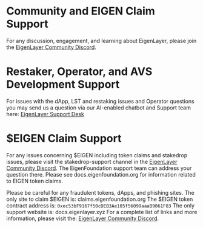 # Community and EIGEN Claim Support

For any discussion, engagement, and learning about EigenLayer, please join the [EigenLayer Community Discord](https://discord.gg/eigenlayer).

# Restaker, Operator, and AVS Development Support

For issues with the dApp, LST and restaking issues and Operator questions you may send us a question via our AI-enabled chatbot and Support team here:  <a href="javascript:void(0)"  id="intercom_trigger_eldocs" >EigenLayer Support Desk</a>

# $EIGEN Claim Support

For any issues concerning $EIGEN including token claims and stakedrop issues, please visit the stakedrop-support channel in the [EigenLayer Community Discord](https://discord.gg/eigenlayer). The EigenFoundation support team can address your question there.
Please see docs.eigenfoundation.org for information related to EIGEN token claims.

Please be careful for any fraudulent tokens, dApps, and phishing sites.
The only site to claim $EIGEN is: claims.eigenfoundation.org
The $EIGEN token contract address is: `0xec53bF9167f50cDEB3Ae105f56099aaaB9061F83`
The only support website is: docs.eigenlayer.xyz
For a complete list of links and more information, please visit the: [EigenLayer Community Discord](https://discord.gg/eigenlayer).

